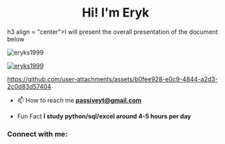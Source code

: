<h1 align = "center">Hi! I'm Eryk</h1>
h3 align = "center">I will present the overall presentation of the document below</h3>

<p align="left"> <img src="https://komarev.com/ghpvc/?username=eryks1999&label=Profile%20views&color=0e75b6&style=flat" alt="eryks1999" /> </p>

<p align="left"> <a href="https://github.com/ryo-ma/github-profile-trophy"><img src="https://github-profile-trophy.vercel.app/?username=eryks1999" alt="eryks1999" /></a> </p>



https://github.com/user-attachments/assets/b0fee928-e0c9-4844-a2d3-2c0d83d57404



- 📫 How to reach me **passiveyt@gmail.com**

- Fun Fact **I study python/sql/excel around 4-5 hours per day**

<h3 align="left">Connect with me:</h3>
<p align="left">
</p>

